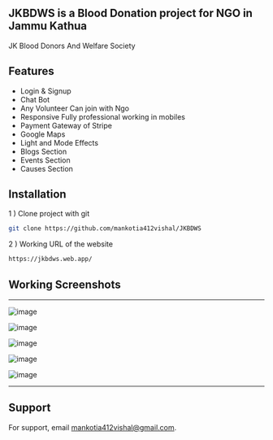 ## JKBDWS is a Blood Donation project for NGO in Jammu Kathua 

JK Blood Donors And Welfare Society

## Features
 
-  Login & Signup
-  Chat Bot
-  Any Volunteer Can join with Ngo
-  Responsive Fully professional working in mobiles
-  Payment Gateway of Stripe
-  Google Maps 
-  Light and Mode Effects
-  Blogs Section
-  Events Section
-  Causes Section

 
## Installation

1 ) Clone project with git

```bash
git clone https://github.com/mankotia412vishal/JKBDWS
```
2 ) Working URL of the website 
```bash
https://jkbdws.web.app/
```
 

## Working Screenshots
---
 
 ![image](https://user-images.githubusercontent.com/90970004/219631135-4d86dee2-eb2a-4fb9-82d1-230ab4e918fa.png)

 ![image](https://user-images.githubusercontent.com/90970004/219631228-00802c18-2fd0-4252-b0d2-48d469891491.png)

 ![image](https://user-images.githubusercontent.com/90970004/219631313-a425edb0-6a10-4b33-8204-b09f540c7e3d.png)

 ![image](https://user-images.githubusercontent.com/90970004/219631490-3783461c-a1bd-47f1-a920-a2dcd48e6879.png)

 ![image](https://user-images.githubusercontent.com/90970004/219631637-5df66eb5-1dc0-49ad-9366-107be9145e5a.png)

---
 

## Support

For support, email mankotia412vishal@gmail.com.

